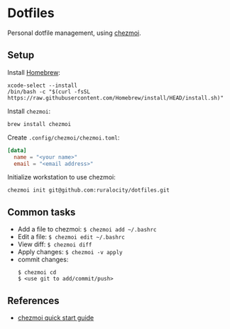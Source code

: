 # Dotfiles

Personal dotfile management, using [chezmoi].

[chezmoi]:https://github.com/twpayne/chezmoi


## Setup

Install [Homebrew]:

```
xcode-select --install
/bin/bash -c "$(curl -fsSL https://raw.githubusercontent.com/Homebrew/install/HEAD/install.sh)"
```

Install `chezmoi`:

```
brew install chezmoi
```

Create `.config/chezmoi/chezmoi.toml`:

```toml
[data]
  name = "<your name>"
  email = "<email address>"
```

Initialize workstation to use chezmoi:

```
chezmoi init git@github.com:ruralocity/dotfiles.git
```

[Homebrew]:https://brew.sh

## Common tasks

- Add a file to chezmoi: `$ chezmoi add ~/.bashrc`
- Edit a file: `$ chezmoi edit ~/.bashrc`
- View diff: `$ chezmoi diff`
- Apply changes: `$ chezmoi -v apply`
- commit changes:
  ```
  $ chezmoi cd
  $ <use git to add/commit/push>
  ```


## References

- [chezmoi quick start guide](https://www.chezmoi.io/quick-start/)

